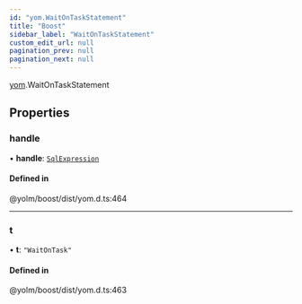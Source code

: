 ```yaml
---
id: "yom.WaitOnTaskStatement"
title: "Boost"
sidebar_label: "WaitOnTaskStatement"
custom_edit_url: null
pagination_prev: null
pagination_next: null
---
```


[yom](../namespaces/yom.md).WaitOnTaskStatement

## Properties

### handle

• **handle**: [`SqlExpression`](../namespaces/yom.md#sqlexpression)

#### Defined in

@yolm/boost/dist/yom.d.ts:464

___

### t

• **t**: ``"WaitOnTask"``

#### Defined in

@yolm/boost/dist/yom.d.ts:463
